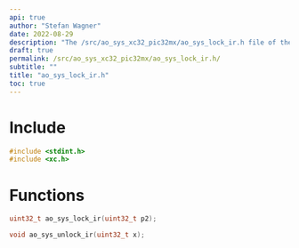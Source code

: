 ```yaml
---
api: true
author: "Stefan Wagner"
date: 2022-08-29
description: "The /src/ao_sys_xc32_pic32mx/ao_sys_lock_ir.h file of the ao real-time operating system."
draft: true
permalink: /src/ao_sys_xc32_pic32mx/ao_sys_lock_ir.h/
subtitle: ""
title: "ao_sys_lock_ir.h"
toc: true
---
```


# Include

```c
#include <stdint.h>
#include <xc.h>
```

# Functions

```c
uint32_t ao_sys_lock_ir(uint32_t p2);
```

```c
void ao_sys_unlock_ir(uint32_t x);
```

